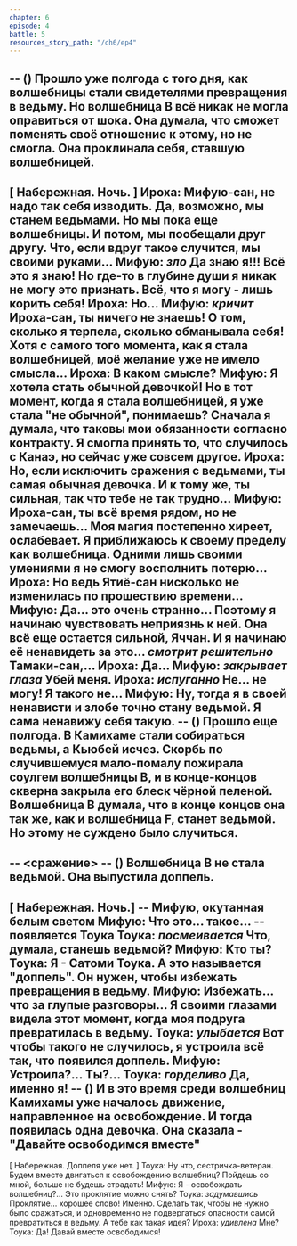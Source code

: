 ```yaml
---
chapter: 6
episode: 4
battle: 5
resources_story_path: "/ch6/ep4"
---
```

-- ()
Прошло уже полгода с того дня, как волшебницы стали свидетелями превращения в ведьму. Но волшебница В всё никак не могла оправиться от шока. Она думала, что сможет поменять своё отношение к этому, но не смогла. Она проклинала себя, ставшую волшебницей.
--
[ Набережная. Ночь. ]
Ироха: Мифую-сан, не надо так себя изводить. Да, возможно, мы станем ведьмами. Но мы пока еще волшебницы. И потом, мы пообещали друг другу. Что, если вдруг такое случится, мы своими руками...
Мифую: *зло* Да знаю я!!! Всё это я знаю! Но где-то в глубине души я никак не могу это признать. Всё, что я могу - лишь корить себя!
Ироха: Но...
Мифую: *кричит* Ироха-сан, ты ничего не знаешь! О том, сколько я терпела, сколько обманывала себя! Хотя с самого того момента, как я стала волшебницей, моё желание уже не имело смысла...
Ироха: В каком смысле?
Мифую: Я хотела стать обычной девочкой! Но в тот момент, когда я стала волшебницей, я уже стала "не обычной", понимаешь? Сначала я думала, что таковы мои обязанности согласно контракту. Я смогла принять то, что случилось с Канаэ, но сейчас уже совсем другое.
Ироха: Но, если исключить сражения с ведьмами, ты самая обычная девочка. И к тому же, ты сильная, так что тебе не так трудно...
Мифую: Ироха-сан, ты всё время рядом, но не замечаешь... Моя магия постепенно хиреет, ослабевает. Я приближаюсь к своему пределу как волшебница. Одними лишь своими умениями я не смогу восполнить потерю...
Ироха: Но ведь Ятиё-сан нисколько не изменилась по прошествию времени...
Мифую: Да... это очень странно... Поэтому я начинаю чувствовать неприязнь к ней. Она всё еще остается сильной, Яччан. И я начинаю её ненавидеть за это... *смотрит решительно* Тамаки-сан,...
Ироха: Да...
Мифую: *закрывает глаза* Убей меня.
Ироха: *испуганно* Не... не могу! Я такого не...
Мифую: Ну, тогда я в своей ненависти и злобе точно стану ведьмой. Я сама ненавижу себя такую.
-- ()
Прошло еще полгода. В Камихаме стали собираться ведьмы, а Кьюбей исчез. Скорбь по случившемуся мало-помалу пожирала соулгем волшебницы В, и в конце-концов скверна закрыла его блеск чёрной пеленой. Волшебница В думала, что в конце концов она так же, как и волшебница F, станет ведьмой. Но этому не суждено было случиться.
--
-- <сражение>
-- ()
Волшебница В не стала ведьмой. Она выпустила доппель.
--
[ Набережная. Ночь.]
-- Мифую, окутанная белым светом
Мифую: Что это... такое...
-- появляется Тоука
Тоука: *посмеивается* Что, думала, станешь ведьмой?
Мифую: Кто ты?
Тоука: Я - Сатоми Тоука. А это называется "доппель". Он нужен, чтобы избежать превращения в ведьму.
Мифую: Избежать... что за глупые разговоры... Я своими глазами видела этот момент, когда моя подруга превратилась в ведьму.
Тоука: *улыбается* Вот чтобы такого не случилось, я устроила всё так, что появился доппель.
Мифую: Устроила?... Ты?...
Тоука: *горделиво* Да, именно я!
-- ()
И в это время среди волшебниц Камихамы уже началось движение, направленное на освобождение.
И тогда появилась одна девочка. Она сказала - "Давайте освободимся вместе"
--
[ Набережная. Доппеля уже нет. ]
Тоука: Ну что, сестричка-ветеран. Будем вместе двигаться к освобождению волшебниц? Пойдешь со мной, больше не будешь страдать!
Мифую: Я - освобождать волшебниц?... Это проклятие можно снять?
Тоука: *задумавшись* Проклятие... хорошее слово! Именно. Сделать так, чтобы не нужно было сражаться, и одновременно не подвергаться опасности самой превратиться в ведьму. А тебе как такая идея?
Ироха: *удивлена* Мне?
Тоука: Да! Давай вместе освободимся!
